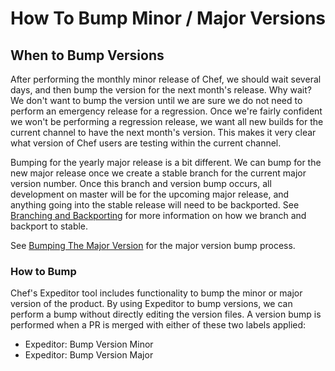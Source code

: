# How To Bump Minor / Major Versions

## When to Bump Versions

After performing the monthly minor release of Chef, we should wait several days, and then bump the version for the next month's release. Why wait? We don't want to bump the version until we are sure we do not need to perform an emergency release for a regression. Once we're fairly confident we won't be performing a regression release, we want all new builds for the current channel to have the next month's version. This makes it very clear what version of Chef users are testing within the current channel.

Bumping for the yearly major release is a bit different. We can bump for the new major release once we create a stable branch for the current major version number. Once this branch and version bump occurs, all development on master will be for the upcoming major release, and anything going into the stable release will need to be backported. See [Branching and Backporting](branching_and_backporting.md) for more information on how we branch and backport to stable.

See [Bumping The Major Version](bumping_the_major_version.md) for the major version bump process.

### How to Bump

Chef's Expeditor tool includes functionality to bump the minor or major version of the product. By using Expeditor to bump versions, we can perform a bump without directly editing the version files. A version bump is performed when a PR is merged with either of these two labels applied:

- Expeditor: Bump Version Minor
- Expeditor: Bump Version Major
